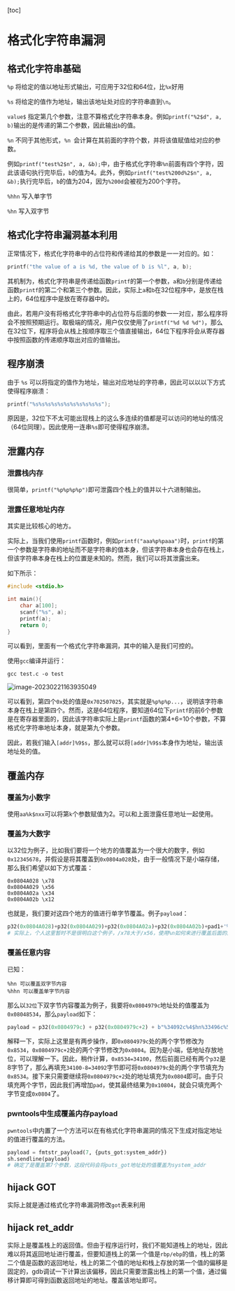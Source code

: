 [toc]

# 格式化字符串漏洞

## 格式化字符串基础

`%p` 将给定的值以地址形式输出，可应用于32位和64位，比`%x`好用

`%s` 将给定的值作为地址，输出该地址处对应的字符串直到`\n`。

`value$` 指定第几个参数，注意不算格式化字符串本身。例如`printf("%2$d", a, b)`输出的是传递的第二个参数，因此输出`b`的值。

`%n` 不同于其他形式，`%n `会计算在其前面的字符个数，并将该值赋值给对应的参数。

例如`printf("test%2$n", a, &b);`中，由于格式化字符串`%n`前面有四个字符，因此该语句执行完毕后，`b`的值为4。此外，例如`printf("test%200d%2$n", a, &b);`执行完毕后，`b`的值为204，因为`%200d`会被视为200个字符。

`%hhn` 写入单字节

`%hn` 写入双字节

## 格式化字符串漏洞基本利用

正常情况下，格式化字符串中的占位符和传递给其的参数是一一对应的。如：

```c
printf("the value of a is %d, the value of b is %l", a, b);
```

其机制为，格式化字符串是传递给函数`printf`的第一个参数，`a`和`b`分别是传递给函数`printf`的第二个和第三个参数。因此，实际上`a`和`b`在32位程序中，是放在栈上的，64位程序中是放在寄存器中的。

由此，若用户没有将格式化字符串中的占位符与后面的参数一一对应，那么程序将会不按照预期运行。取极端的情况，用户仅仅使用了`printf("%d %d %d")`，那么在32位下，程序将会从栈上按顺序取三个值直接输出，64位下程序将会从寄存器中按照函数的传递顺序取出对应的值输出。

## 程序崩溃

由于 `%s` 可以将指定的值作为地址，输出对应地址的字符串，因此可以以以下方式使得程序崩溃：

```c
printf("%s%s%s%s%s%s%s%s%s%s%s");
```

原因是，32位下不太可能出现栈上的这么多连续的值都是可以访问的地址的情况（64位同理）。因此使用一连串`%s`即可使得程序崩溃。

## 泄露内存

### 泄露栈内存

很简单，`printf("%p%p%p%p")`即可泄露四个栈上的值并以十六进制输出。

### 泄露任意地址内存

其实是比较核心的地方。

实际上，当我们使用`printf`函数时，例如`printf("aaa%p%paaa")`时，`printf`的第一个参数是字符串的地址而不是字符串的值本身，但该字符串本身也会存在栈上，但该字符串本身在栈上的位置是未知的。然而，我们可以将其泄露出来。

如下所示：

```c
#include <stdio.h>

int main(){
    char a[100];
    scanf("%s", a);
    printf(a);
    return 0;
}
```

可以看到，里面有一个格式化字符串漏洞，其中的输入是我们可控的。

使用`gcc`编译并运行：

`gcc test.c -o test`

![image-20230221163935049](https://ltfallpics.oss-cn-hangzhou.aliyuncs.com/images/image-20230221163935049.png)

可以看到，第四个`0x`处的值是`0x702507025`，其实就是`%p%p%p...`，说明该字符串本身在栈上是第四个。然而，这是64位程序，要知道64位下`printf`的前6个参数是在寄存器里面的，因此该字符串实际上是`printf`函数的第4+6=10个参数，不算格式化字符串地址本身，就是第九个参数。

因此，若我们输入`[addr]%9$s`，那么就可以将`[addr]%9$s`本身作为地址，输出该地址处的值。

## 覆盖内存

### 覆盖为小数字

使用`aa%k$nxx`可以将第`k`个参数赋值为2。可以和上面泄露任意地址一起使用。

### 覆盖为大数字

以32位为例子，比如我们要将一个地方的值覆盖为一个很大的数字，例如`0x12345678`，并假设是将其覆盖到`0x0804a028`处，由于一般情况下是小端存储，那么我们希望以如下方式覆盖：

```
0x0804A028 \x78
0x0804A029 \x56
0x0804A02a \x34
0x0804A02b \x12
```

也就是，我们要对这四个地方的值进行单字节覆盖。例子`payload`：

```python
p32(0x0804A028)+p32(0x0804A029)+p32(0x0804A02a)+p32(0x0804A02b)+pad1+'%6$n'+pad2+'%7$n'+pad3+'%8$n'+pad4+'%9$n'
# 实际上，个人这里暂时不是很明白这个例子，/x78大于/x56，使用%n如何来进行覆盖后面的内容呢？
```

### 覆盖任意内容

已知：

```
%hn 可以覆盖双字节内容
%hhn 可以覆盖单字节内容
```

那么以`32位`下双字节内容覆盖为例子，我要将`0x0804979c`地址处的值覆盖为`0x08048534`，那么`payload`如下：

```python
payload = p32(0x0804979c) + p32(0x0804979c+2) + b"%34092c%4$hn%33496c%5$hn"
```

解释一下，实际上这里是有两步操作，即`0x0804979c`处的两个字节修改为`0x8534`，`0x0804979c+2`处的两个字节修改为`0x0804`。因为是小端，低地址存放地位，可以理解一下。因此，稍作计算，`0x8534=34100`，然后前面已经有两个`p32`是8字节了，那么再填充`34100-8=34092`字节即可将`0x0804979c`处的两个字节填充为`0x8534`。接下来只需要继续将`0x0804979c+2`处的地址填充为`0x0804`即可。由于只填充两个字节，因此我们再增加`pad`，使其最终结果为`0x10804`，就会只填充两个字节变成`0x0804`了。

### pwntools中生成覆盖内存payload

`pwntools`中内置了一个方法可以在有格式化字符串漏洞的情况下生成对指定地址的值进行覆盖的方法。

```python
payload = fmtstr_payload(7, {puts_got:system_addr})
sh.sendline(payload)
# 确定了是覆盖第7个参数，这段代码会将puts_got地址处的值覆盖为system_addr
```

## hijack GOT

实际上就是通过格式化字符串漏洞修改`got`表来利用

## hijack ret_addr

实际上是覆盖栈上的返回值。但由于程序运行时，我们不能知道栈上的地址，因此难以将其返回地址进行覆盖，但要知道栈上的第一个值是`rbp/ebp`的值，栈上的第二个值是函数的返回地址，栈上的第二个值的地址和栈上存放的第一个值的偏移是固定的，gdb调试一下计算出该偏移，因此只需要泄露出栈上的第一个值，通过偏移计算即可得到函数返回地址的地址。覆盖该地址即可。